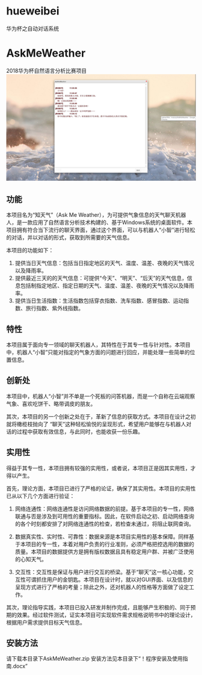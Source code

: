 # hueweibei
华为杯之自动对话系统
# AskMeWeather
2018华为杯自然语言分析比赛项目
![](https://github.com/mutsuo/AskMeWeather/blob/master/preview.JPG)
## 功能
本项目名为“知天气”（Ask Me Weather），为可提供气象信息的天气聊天机器人，是一款应用了自然语言分析技术构建的、基于Windows系统的桌面软件。本项目拥有符合当下流行的聊天界面，通过这个界面，可以与机器人“小智”进行轻松的对话，并以对话的形式，获取到所需要的天气信息。

本项目的功能如下：

1.	提供当日天气信息：包括当日指定地区的天气、温度、温差、夜晚的天气情况以及降雨率。
2.	提供最近三天的的天气信息：可提供“今天”、“明天”、“后天”的天气信息，信息包括制指定地区、指定日期的天气、温度、温差、夜晚的天气情况以及降雨率。
3.	提供当日生活指数：生活指数包括穿衣指数、洗车指数、感冒指数、运动指数、旅行指数、紫外线指数。

## 特性
本项目属于面向专一领域的聊天机器人，其特性在于其专一性与针对性。本项目中，机器人“小智”只能对指定的气象方面的问题进行回应，并能处理一些简单的位置信息。

## 创新处
本项目中，机器人“小智”并不单是一个死板的问答机器，而是一个自称在云端观察气象、喜欢吃饼干、略带调皮的朋友。

其次，本项目的另一个创新之处在于，革新了信息的获取方式。本项目在设计之初就将橄榄枝抛向了 “聊天”这种轻松愉悦的呈现形式，希望用户能够在与机器人对话的过程中获取有效信息，与此同时，也能收获一份乐趣。

## 实用性
得益于其专一性，本项目拥有较强的实用性，或者说，本项目正是因其实用性，才得以产生。

首先，理论方面，本项目已进行了严格的论证，确保了其实用性。本项目的实用性已从以下几个方面进行验证：

1.	网络连通性：网络连通性是访问网络数据的前提。基于本项目的专一性，网络联通与否是涉及到可用性的重要指标。因此，在软件启动之初、启动网络查询的各个时刻都安排了对网络连通性的检查，若检查未通过，将阻止联网查询。

2.	数据真实性、实时性、可靠性：数据来源是本项目实用性的基本保障。同样基于本项目的专一性，本着对用户负责的行业准则，必须严格把控选用的数据的质量。本项目的数据提供方是拥有版权数据且具有稳定用户群、并被广泛使用的心知天气。

3.	交互性：交互性是保证与用户进行交互的桥梁。基于“聊天”这一核心功能，交互性可谓抓住用户的金钥匙。本项目在设计时，就以对GUI界面、以及信息的呈现方式进行了严格的考量；除此之外，还对机器人的性格等方面做了设定工作。

其次，理论指导实践，本项目已投入研发并制作完成，且能够产生积极的、同于预期的效果。经过软件测试，证实本项目可实现软件需求规格说明书中的理论设计，根据用户需求提供目标天气信息。

## 安装方法
请下载本目录下AskMeWeather.zip
安装方法见本目录下“！程序安装及使用指南.docx”
